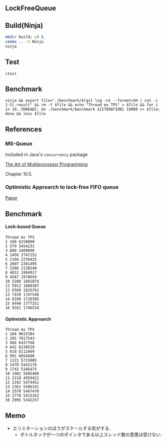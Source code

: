 LockFreeQueue
---

## Build(Ninja)

```bash
mkdir build; cd $_
cmake .. -G Ninja
ninja

```

## Test

```
ctest
```

## Benchmark

```
ninja && export file="./benchmark/$(git log -n1 --format=%H | cut -c 1-5).result" && rm -f $file && echo "Thread ms TPS" > $file && for i in {0..THREAD}; do ./benchmark/benchmark ${ITERATION} 10000 >> $file; done && less $file
```

## References

### MS-Queue

included in Java's `concurrency` package

[The Art of Multiprocessor Programming](https://www.amazon.co.jp/Art-Multiprocessor-Programming-%E4%B8%A6%E8%A1%8C%E3%83%97%E3%83%AD%E3%82%B0%E3%83%A9%E3%83%9F%E3%83%B3%E3%82%B0%E3%81%AE%E5%8E%9F%E7%90%86%E3%81%8B%E3%82%89%E5%AE%9F%E8%B7%B5%E3%81%BE%E3%81%A7/dp/4048679880)

Chapter 10.5.

### Optimistic Approarch to lock-free FIFO queue

[Paper](http://citeseerx.ist.psu.edu/viewdoc/summary?doi=10.1.1.94.8625)

## Benchmark

#### Lock-based Queue

```
Thread ms TPS
1 160 6250000
2 579 3454231
3 880 3409090
4 1456 2747252
5 2104 2376425
6 2607 2301495
7 3286 2130249
8 4012 1994017
9 4567 1970659
10 5288 1891074
11 5913 1860307
12 6569 1826762
13 7439 1747546
14 8100 1728395
15 8440 1777251
16 9161 1746534
```

#### Optimistic Approarch

```
Thread ms TPS        
1 104 9615384        
2 285 7017543        
3 466 6437768        
4 642 6230529        
5 818 6112469        
6 991 6054490        
7 1221 5733005       
8 1470 5442176       
9 1742 5166475       
10 1982 5045408      
11 2218 4959422      
12 2192 5474452      
13 2361 5506141      
14 2570 5447470      
15 2770 5415162      
16 2995 5342237      
```

## Memo

* エリミネーションのほうがスケールする気がする.
  * ボトルネックが一つのポインタである以上スレッド数の恩恵は受けない.
